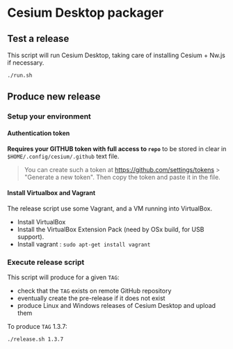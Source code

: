 # Cesium Desktop packager

## Test a release

This script will run Cesium Desktop, taking care of installing Cesium + Nw.js if necessary.

    ./run.sh

## Produce new release

### Setup your environment

#### Authentication token

**Requires your GITHUB token with full access to `repo`** to be stored in clear in `$HOME/.config/cesium/.github` text file.

> You can create such a token at https://github.com/settings/tokens > "Generate a new token". Then copy the token and paste it in the file.

#### Install Virtualbox and Vagrant

The release script use some Vagrant, and a VM running into VirtualBox.

- Install VirtualBox
- Install the VirtualBox Extension Pack (need by OSx build, for USB support).
- Install vagrant : `sudo apt-get install vagrant`

### Execute release script

This script will produce for a given `TAG`:

* check that the `TAG` exists on remote GitHub repository
* eventually create the pre-release if it does not exist
* produce Linux and Windows releases of Cesium Desktop and upload them

To produce `TAG` 1.3.7:

    ./release.sh 1.3.7

